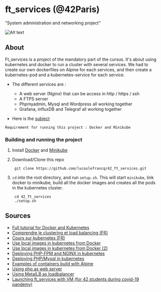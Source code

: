 # ft_services (@42Paris)

"System administration and networking project"

![Alt text](https://github.com/lucaslefrancq/42_ft_services/blob/master/ft_services_example.png)

## About

Ft_services is a project of the mandatory part of the cursus.
It's about using kubernetes and docker to run a cluster with several services.
We had to create our own dockerfiles on Alpine for each services, and then create
a kubernetes-pod and a kubernetes-service for each service.

- The different services are :
    - A web server (Nginx) that can be access in http / https / ssh
	- A FTPS server
    - Phpmyadmin, Mysql and Wordpress all working together
    - Grafana, influxDB and Telegraf all working together

- Here is the [subject][1]

`Requirement for running this project : Docker and Minikube`

### Building and running the project

1. Install [Docker][2] and [Minikube][3]

2. Download/Clone this repo

        git clone https://github.com/lucaslefrancq/42_ft_services.git

2. `cd` into the root directory, and run `setup.sh`. This will start `minikube`, link docker to minikube, build all
	the docker images and creates all the pods in the kubernetes cluster.

        cd 42_ft_services
        ./setup.sh

## Sources

- [Full tutorial for Docker and Kubernetes][4]
- [Comprendre le clustering et load balancing (FR)][5]
- [Cours sur kubernetes (FR)][6]
- [Use local images in kubernetes from Docker][7]
- [Use local images in kubernetes from Docker (2)][8]
- [Deploying PHP-FPM and NGINX in kubernetes][9]
- [Deploying PHP/Mysql in kubernetes][10]
- [Examples of containers build with Alpine][11]
- [Using php as web server][12]
- [Using MetalLB as loadbalancer][13]
- [Launching ft_services with VM (for 42 students during covid-19 pandemy)][14]

[1]: https://github.com/lucaslefrancq/42_ft_services/blob/master/ft_services.en.subject.pdf
[2]: https://docs.docker.com/get-docker/
[3]: https://kubernetes.io/fr/docs/tasks/tools/install-minikube/
[4]: https://www.youtube.com/watch?v=jPdIRX6q4jA&list=PLy7NrYWoggjwPggqtFsI_zMAwvG0SqYCb&ab_channel=TechWorldwithNana
[5]: https://www.youtube.com/watch?v=9EoqLdmZCTU&ab_channel=Cookieconnect%C3%A9
[6]: https://devopssec.fr/article/cours-complet-apprendre-orchestrateur-kubernetes-k8s
[7]: https://stackoverflow.com/questions/40144138/pull-a-local-image-to-run-a-pod-in-kubernetes
[8]: https://stackoverflow.com/questions/53714508/is-possible-to-use-local-image-into-pods-yaml-in-kubernetes
[9]: https://www.digitalocean.com/community/tutorials/how-to-deploy-a-php-application-with-kubernetes-on-ubuntu-16-04
[10]: https://medium.com/faun/deploy-your-first-scaleable-php-mysql-web-application-in-kubernetes-33ed7ab66595
[11]: https://github.com/container-examples
[12]: https://www.php.net/manual/en/features.commandline.webserver.php
[13]: https://medium.com/@shoaib_masood/metallb-network-loadbalancer-minikube-335d846dfdbe
[14]: https://www.notion.so/Ft_services-VM-852d4f9b0d9a42c1a2de921e4a2ac417